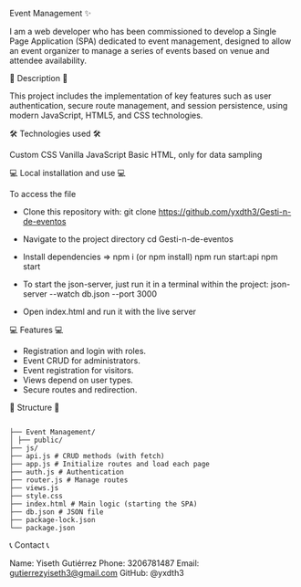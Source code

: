 Event Management ✨

I am a web developer who has been commissioned to develop a Single Page Application (SPA) dedicated to event management, designed to allow an event organizer to manage a series of events based on venue and attendee availability.

📝 Description 📝

This project includes the implementation of key features such as user authentication, secure route management, and session persistence, using modern JavaScript, HTML5, and CSS technologies.

🛠️ Technologies used 🛠️

Custom CSS
Vanilla JavaScript
Basic HTML, only for data sampling

💻 Local installation and use 💻

To access the file

* Clone this repository with: git clone https://github.com/yxdth3/Gesti-n-de-eventos

* Navigate to the project directory cd Gesti-n-de-eventos

* Install dependencies =>
npm i (or npm install)
npm run start:api
npm start

* To start the json-server, just run it in a terminal within the project: json-server --watch db.json --port 3000

* Open index.html and run it with the live server

💻 Features 💻
+ Registration and login with roles.
+ Event CRUD for administrators.
+ Event registration for visitors.
+ Views depend on user types.
+ Secure routes and redirection.

🚧 Structure 🚧
```

├── Event Management/
│ ├── public/
├── js/
├── api.js # CRUD methods (with fetch)
├── app.js # Initialize routes and load each page
├── auth.js # Authentication
├── router.js # Manage routes
├── views.js
├── style.css
├── index.html # Main logic (starting the SPA)
├── db.json # JSON file
├── package-lock.json
└── package.json
```
📞 Contact 📞

Name: Yiseth Gutiérrez Phone: 3206781487 Email: gutierrezyiseth3@gmail.com GitHub: @yxdth3
